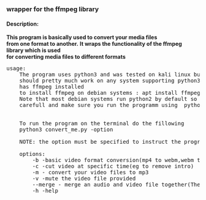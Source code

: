 
<h3>wrapper for the ffmpeg library</h3>
<b><h4>Description:</h4>This program is basically used to convert your media files<br>
from one format to another.</b>
<b>It wraps the functionality of the ffmpeg library which is used <br>
for converting media files to different formats</b>


<pre>usage:
	The program uses python3 and was tested on kali linux but 
	should pretty much work on any system supporting python3 and 
	has ffmpeg installed
	to install ffmpeg on debian systems : apt install ffmpeg
	Note that most debian systems run python2 by default so be
	carefull and make sure you run the programm using  python3


	To run the program on the terminal do the fillowing
	python3 convert_me.py -option

	NOTE: the option must be specified to instruct the program what to do

	options:
		-b -basic video format conversion(mp4 to webm,webm to mp4 etc)
		-c -cut video at specific time(eg to remove intro)
		-m - convert your video files to mp3
		-v -mute the video file provided
		--merge - merge an audio and video file together(The output will be an mp4 file)
		-h -help
</pre>
